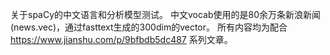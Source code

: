 关于spaCy的中文语言和分析模型测试。
中文vocab使用的是80余万条新浪新闻(news.vec)，通过fasttext生成的300dim的vector。
所有内容均为配合 https://www.jianshu.com/p/9bfbdb5dc487 系列文章。
